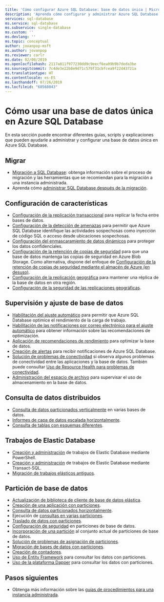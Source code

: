 ```yaml
---
title: 'Cómo configurar Azure SQL Database: base de datos única | Microsoft Docs'
description: 'Aprenda cómo configurar y administrar Azure SQL Database: base de datos única.'
services: sql-database
ms.service: sql-database
ms.subservice: single-database
ms.custom: ''
ms.devlang: ''
ms.topic: conceptual
author: jovanpop-msft
ms.author: jovanpop
ms.reviewer: carlr
ms.date: 02/08/2019
ms.openlocfilehash: 2117a811f977230dd9c9eecf6ea09b9b7deda3be
ms.sourcegitcommit: 7c4de3e22b8e9d71c579f31cbfcea9f22d43721a
ms.translationtype: HT
ms.contentlocale: es-ES
ms.lasthandoff: 07/26/2019
ms.locfileid: "68568043"
---
```

# <a name="how-to-use-a-single-database-in-azure-sql-database"></a>Cómo usar una base de datos única en Azure SQL Database

En esta sección puede encontrar diferentes guías, scripts y explicaciones que pueden ayudarle a administrar y configurar una base de datos única en Azure SQL Database.

## <a name="migrate"></a>Migrar

- [Migración a SQL Database](sql-database-single-database-migrate.md): obtenga información sobre el proceso de migración y las herramientas que se recomiendan para la migración a una instancia administrada.
- Aprenda cómo [administrar SQL Database después de la migración](sql-database-manage-after-migration.md).

## <a name="configure-features"></a>Configuración de características

- [Configuración de la replicación transaccional](replication-to-sql-database.md) para replicar la fecha entre bases de datos.
- [Configuración de la detección de amenazas](sql-database-threat-detection.md) para permitir que Azure SQL Database identifique las actividades sospechosas como inyección de código SQL o acceso desde ubicaciones sospechosas.
- [Configuración del enmascaramiento de datos dinámicos](sql-database-dynamic-data-masking-get-started-portal.md) para proteger los datos confidenciales.
- [Configuración de la retención de copias de seguridad](sql-database-long-term-backup-retention-configure.md) para que una base de datos mantenga las copias de seguridad en Azure Blob Storage. Como alternativa, dispone del enfoque de [Configuración de la retención de copias de seguridad mediante el almacén de Azure (en desuso)](sql-database-long-term-backup-retention-configure-vault.md).
- [Configuración de la replicación geográfica](sql-database-geo-replication-portal.md) para mantener una réplica de la base de datos en otra región.
- [Configuración de la seguridad de las replicaciones geográficas](sql-database-geo-replication-security-config.md).

## <a name="monitor-and-tune-your-database"></a>Supervisión y ajuste de base de datos

- [Habilitación del ajuste automático](sql-database-automatic-tuning-enable.md) para permitir que Azure SQL Database optimice el rendimiento de la carga de trabajo.
- [Habilitación de las notificaciones por correo electrónico para el ajuste automático](sql-database-automatic-tuning-email-notifications.md) para obtener información sobre las recomendaciones de optimización.
- [Aplicación de recomendaciones de rendimiento](sql-database-advisor-portal.md) para optimizar la base de datos.
- [Creación de alertas](sql-database-insights-alerts-portal.md) para recibir notificaciones de Azure SQL Database.
- [Solución de problemas de conectividad](sql-database-troubleshoot-common-connection-issues.md) si observa algunos problemas de conectividad entre las aplicaciones y la base de datos. También puede consultar [Uso de Resource Health para problemas de conectividad](sql-database-resource-health.md).
- [Administración del espacio de archivo](sql-database-file-space-management.md) para supervisar el uso de almacenamiento en la base de datos.

## <a name="query-distributed-data"></a>Consulta de datos distribuidos

- [Consulta de datos particionados verticalmente](sql-database-elastic-query-getting-started-vertical.md) en varias bases de datos.
- [Informes de capa de datos escalada horizontalmente](sql-database-elastic-query-horizontal-partitioning.md).
- [Consulta de tablas con esquemas diferentes](sql-database-elastic-query-vertical-partitioning.md).

## <a name="elastic-database-jobs"></a>Trabajos de Elastic Database

- [Creación y administración](elastic-jobs-powershell.md) de trabajos de Elastic Database mediante PowerShell.
- [Creación y administración](elastic-jobs-tsql.md) de trabajos de Elastic Database mediante Transact-SQL.
- [Migración de trabajos elásticos antiguos](elastic-jobs-migrate.md).

## <a name="database-sharding"></a>Partición de base de datos

- [Actualización de biblioteca de cliente de base de datos elástica](sql-database-elastic-scale-upgrade-client-library.md).
- [Creación de una aplicación con particiones](sql-database-elastic-scale-get-started.md).
- [Consulta de datos particionados horizontalmente](sql-database-elastic-query-getting-started.md).
- Ejecución de [consultas en varias particiones](sql-database-elastic-scale-multishard-querying.md).
- [Traslado de datos con particiones](sql-database-elastic-scale-configure-deploy-split-and-merge.md).
- [Configuración de seguridad](sql-database-elastic-scale-split-merge-security-configuration.md) en particiones de base de datos.
- [Incorporación de una partición](sql-database-elastic-scale-add-a-shard.md) al conjunto actual de particiones de base de datos.
- [Solución de problemas de asignación de particiones](sql-database-elastic-database-recovery-manager.md).
- [Migración de bases de datos con particiones](sql-database-elastic-convert-to-use-elastic-tools.md).
- [Creación de contadores](sql-database-elastic-database-perf-counters.md).
- [Uso de Entity Framework](sql-database-elastic-scale-use-entity-framework-applications-visual-studio.md) para consultar los datos con particiones.
- [Uso de la plataforma Dapper](sql-database-elastic-scale-working-with-dapper.md) para consultar los datos con particiones.

## <a name="next-steps"></a>Pasos siguientes
- Obtenga más información sobre las [guías de procedimientos para una instancia administrada](sql-database-howto-managed-instance.md).
